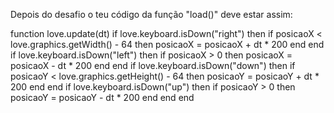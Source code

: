 
Depois do desafio o teu código da função "load()" deve estar assim:

  function love.update(dt)
    if love.keyboard.isDown("right") then
      if posicaoX < love.graphics.getWidth() - 64 then
        posicaoX = posicaoX + dt * 200
      end
    end
    if love.keyboard.isDown("left") then
      if posicaoX > 0 then
        posicaoX = posicaoX - dt * 200
      end
    end
    if love.keyboard.isDown("down") then
      if posicaoY < love.graphics.getHeight() - 64 then
        posicaoY = posicaoY + dt * 200
      end
    end
    if love.keyboard.isDown("up") then
      if posicaoY > 0 then
        posicaoY = posicaoY - dt * 200
      end
    end
  end


